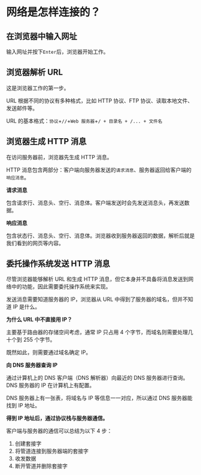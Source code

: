 # 网络是怎样连接的？

## 在浏览器中输入网址

输入网址并按下`Enter`后，浏览器开始工作。

## 浏览器解析 URL

这是浏览器工作的第一步。

URL 根据不同的协议有多种格式，比如 HTTP 协议、FTP 协议、读取本地文件、发送邮件等。

URL 的基本格式：`协议`+`//`+`Web 服务器`+`/ + 目录名 + /... + 文件名`

## 浏览器生成 HTTP 消息

在访问服务器前，浏览器先生成 HTTP 消息。

HTTP 消息包含两部分：客户端向服务器发送的`请求消息`、服务器返回给客户端的`响应消息`。

**请求消息**

包含请求行、消息头、空行、消息体。客户端发送时会先发送消息头，再发送数据。

**响应消息**

包含状态行、消息头、空行、消息体。浏览器收到服务器返回的数据，解析后就是我们看到的网页等内容。

## 委托操作系统发送 HTTP 消息

尽管浏览器能够解析 URL 和生成 HTTP 消息，但它本身并不具备将消息发送到网络中的功能，因此需要委托操作系统来实现。

发送消息需要知道服务器的 IP，浏览器从 URL 中得到了服务器的域名，但并不知道 IP 是什么。

**为什么 URL 中不直接用 IP？**

主要基于路由器的存储空间考虑，通常 IP 只占用 4 个字节，而域名则需要处理几十个到 255 个字节。

既然如此，则需要通过域名确定 IP。

**向 DNS 服务器查询 IP**

通过计算机上的 DNS 客户端（DNS 解析器）向最近的 DNS 服务器进行查询。DNS 服务器的 IP 在计算机上有配置。

DNS 服务器上有一张表，将域名与 IP 等信息一一对应，所以通过 DNS 服务器能找到 IP 地址。

**得到 IP 地址后，通过协议栈与服务器通信。**

客户端与服务器的通信可以总结为以下 4 步：

1. 创建套接字
2. 将管道连接到服务器端的套接字
3. 收发数据
4. 断开管道并删除套接字

